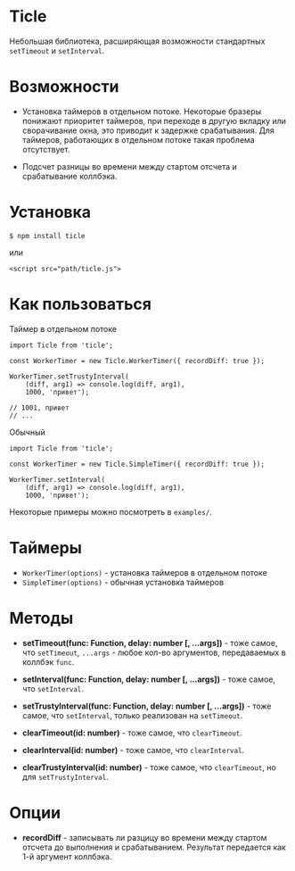# Ticle

Небольшая библиотека, расширяющая возможности стандартных `setTimeout` и `setInterval`. 

# Возможности

 * Установка таймеров в отдельном потоке. Некоторые бразеры понижают приоритет таймеров, при переходе в другую вкладку или сворачивание окна, это приводит к задержке срабатывания. Для таймеров, работающих в отдельном потоке такая проблема отсутствует.
 
 * Подсчет разницы во времени между стартом отсчета и срабатывание коллбэка.
 
 # Установка 
 ```
 $ npm install ticle
 ```
 или
 ```
 <script src="path/ticle.js">
 ```
 # Как пользоваться

Таймер в отдельном потоке
```
import Ticle from 'ticle';

const WorkerTimer = new Ticle.WorkerTimer({ recordDiff: true });

WorkerTimer.setTrustyInterval(
    (diff, arg1) => console.log(diff, arg1),
    1000, 'привет');

// 1001, привет
// ...
```
Обычный
```
import Ticle from 'ticle';

const WorkerTimer = new Ticle.SimpleTimer({ recordDiff: true });

WorkerTimer.setInterval(
    (diff, arg1) => console.log(diff, arg1),
    1000, 'привет');
```

Некоторые примеры можно посмотреть в `examples/`.

# Таймеры

* `WorkerTimer(options)` - установка таймеров в отдельном потоке
* `SimpleTimer(options)` - обычная установка таймеров

# Методы

* **setTimeout(func: Function, delay: number [, ...args])** - тоже самое, что `setTimeout`, `...args` - любое кол-во аргументов, передаваемых в коллбэк `func`.

* **setInterval(func: Function, delay: number [, ...args])** - тоже самое, что `setInterval`.

* **setTrustyInterval(func: Function, delay: number [, ...args])** - тоже самое, что `setInterval`, только реализован на `setTimeout`.

* **clearTimeout(id: number)** - тоже самое, что `clearTimeout`.

* **clearInterval(id: number)** - тоже самое, что `clearInterval`.

* **clearTrustyInterval(id: number)** - тоже самое, что `clearTimeout`, но для `setTrustyInterval`.

# Опции

* **recordDiff** - записывать ли разцицу во времени между стартом отсчета до выполнения и срабатыванием. Результат передается как 1-й аргумент коллбэка.
